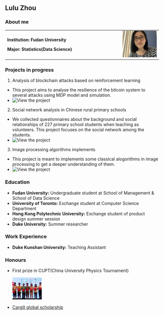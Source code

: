 ## Lulu Zhou

### About me
<table border="0">
  <tr>
    <td width="75%">
      <p><b>Institution: Fudan University</b></p>
      <p><b>Major: Statistics(Data Science)</b></p>
    </td>
    <td width="25%">
      <img src="1.jpg" width="100%">      
    </td>
  </tr>
</table>

### Projects in progress

1. Analysis of blockchain attacks based on reinforcement learning
  * This project aims to analyse the resilience of the bitcoin system to several attacks using MDP model and simulation.
  * ![View the project](https://github.com/doris-lessing/Selfish-Mining-Simulator)
  
2. Social network analysis in Chinese rural primary schools
  * We collected questionnaires about the background and social relationships of 227 primary school students when teaching as volunteers. This project focuses on the social network among the students.
  * ![View the project](https://github.com/doris-lessing/social-network-mining)
  
3. Image processing algorithms implements
  * This project is meant to implements some classical alogorithms in image processing to get a deeper understanding of them.
  * ![View the project](https://github.com/doris-lessing/image-processing)
  
### Education
- **Fudan University:** Undergraduate student at School of Management & School of Data Science
- **University of Toronto:** Exchange student at Computer Science Department
- **Hong Kong Polytechnic University:** Exchange student of product design summer session
- **Duke University:** Summer researcher

### Work Experience
- **Duke Kunshan University:** Teaching Assistant

### Honours

- First prize in CUPT(China University Physics Tournament)

  <img src="./0.jpg" width="20%" />

- [Cargill global scholarship](https://www.cargillglobalscholars.com/)
